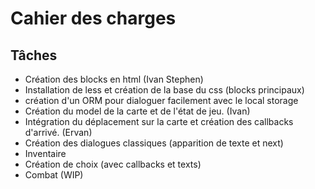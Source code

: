 # Cahier des charges

## Tâches

- Création des blocks en html (Ivan Stephen)
- Installation de less et création de la base du css (blocks principaux) 
- création d'un ORM pour dialoguer facilement avec le local storage
- Création du model de la carte et de l'état de jeu. (Ivan)
- Intégration du déplacement sur la carte et création des callbacks d'arrivé. (Ervan)
- Création des dialogues classiques (apparition de texte et next)
- Inventaire
- Création de choix (avec callbacks et texts)
- Combat (WIP) 